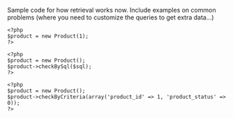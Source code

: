 Sample code for how retrieval works now. Include examples on common problems (where you need to customize the queries to get extra data...)

	<?php
	$product = new Product(1);
	?>

	<?php
	$product = new Product();
	$product->checkBySql($sql);
	?>

	<?php
	$product = new Product();
	$product->checkByCriteria(array('product_id' => 1, 'product_status' => 0));
	?>

